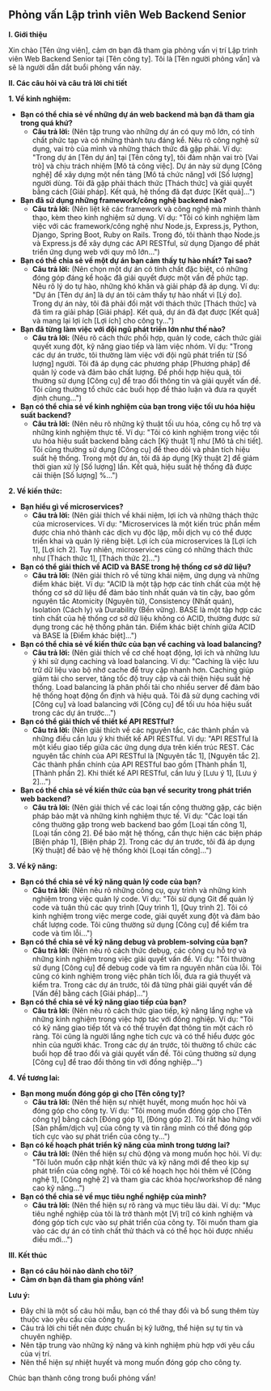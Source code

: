 
## Phỏng vấn Lập trình viên Web Backend Senior

**I. Giới thiệu**

Xin chào [Tên ứng viên], cảm ơn bạn đã tham gia phỏng vấn vị trí Lập trình viên Web Backend Senior tại [Tên công ty]. Tôi là [Tên người phỏng vấn] và sẽ là người dẫn dắt buổi phỏng vấn này.

**II.  Các câu hỏi và câu trả lời chi tiết**

**1. Về kinh nghiệm:**

* **Bạn có thể chia sẻ về những dự án web backend mà bạn đã tham gia trong quá khứ?**
    * **Câu trả lời:** (Nên tập trung vào những dự án có quy mô lớn, có tính chất phức tạp và có những thành tựu đáng kể. Nêu rõ công nghệ sử dụng, vai trò của mình và những thách thức đã gặp phải. Ví dụ: "Trong dự án [Tên dự án] tại [Tên công ty], tôi đảm nhận vai trò [Vai trò] và chịu trách nhiệm [Mô tả công việc]. Dự án này sử dụng [Công nghệ] để xây dựng một nền tảng [Mô tả chức năng] với [Số lượng] người dùng. Tôi đã gặp phải thách thức [Thách thức] và giải quyết bằng cách [Giải pháp]. Kết quả, hệ thống đã đạt được [Kết quả]...")
* **Bạn đã sử dụng những framework/công nghệ backend nào?**
    * **Câu trả lời:** (Nên liệt kê các framework và công nghệ mà mình thành thạo, kèm theo kinh nghiệm sử dụng. Ví dụ: "Tôi có kinh nghiệm làm việc với các framework/công nghệ như Node.js, Express.js, Python, Django, Spring Boot, Ruby on Rails. Trong đó, tôi thành thạo Node.js và Express.js để xây dựng các API RESTful, sử dụng Django để phát triển ứng dụng web với quy mô lớn...")
* **Bạn có thể chia sẻ về một dự án bạn cảm thấy tự hào nhất? Tại sao?**
    * **Câu trả lời:** (Nên chọn một dự án có tính chất đặc biệt, có những đóng góp đáng kể hoặc đã giải quyết được một vấn đề phức tạp. Nêu rõ lý do tự hào, những khó khăn và giải pháp đã áp dụng. Ví dụ: "Dự án [Tên dự án] là dự án tôi cảm thấy tự hào nhất vì [Lý do]. Trong dự án này, tôi đã phải đối mặt với thách thức [Thách thức] và đã tìm ra giải pháp [Giải pháp]. Kết quả, dự án đã đạt được [Kết quả] và mang lại lợi ích [Lợi ích] cho công ty...")
* **Bạn đã từng làm việc với đội ngũ phát triển lớn như thế nào?**
    * **Câu trả lời:** (Nêu rõ cách thức phối hợp, quản lý code, cách thức giải quyết xung đột, kỹ năng giao tiếp và làm việc nhóm. Ví dụ: "Trong các dự án trước, tôi thường làm việc với đội ngũ phát triển từ [Số lượng] người. Tôi đã áp dụng các phương pháp [Phương pháp] để quản lý code và đảm bảo chất lượng. Để phối hợp hiệu quả, tôi thường sử dụng [Công cụ] để trao đổi thông tin và giải quyết vấn đề. Tôi cũng thường tổ chức các buổi họp để thảo luận và đưa ra quyết định chung...")
* **Bạn có thể chia sẻ về kinh nghiệm của bạn trong việc tối ưu hóa hiệu suất backend?**
    * **Câu trả lời:** (Nên nêu rõ những kỹ thuật tối ưu hóa, công cụ hỗ trợ và những kinh nghiệm thực tế. Ví dụ: "Tôi có kinh nghiệm trong việc tối ưu hóa hiệu suất backend bằng cách [Kỹ thuật 1] như [Mô tả chi tiết]. Tôi cũng thường sử dụng [Công cụ] để theo dõi và phân tích hiệu suất hệ thống. Trong một dự án, tôi đã áp dụng [Kỹ thuật 2] để giảm thời gian xử lý [Số lượng] lần. Kết quả, hiệu suất hệ thống đã được cải thiện [Số lượng] %...")

**2. Về kiến thức:**

* **Bạn hiểu gì về microservices?**
    * **Câu trả lời:** (Nên giải thích về khái niệm, lợi ích và những thách thức của microservices. Ví dụ: "Microservices là một kiến trúc phần mềm được chia nhỏ thành các dịch vụ độc lập, mỗi dịch vụ có thể được triển khai và quản lý riêng biệt. Lợi ích của microservices là [Lợi ích 1], [Lợi ích 2]. Tuy nhiên, microservices cũng có những thách thức như [Thách thức 1], [Thách thức 2]...")
* **Bạn có thể giải thích về ACID và BASE trong hệ thống cơ sở dữ liệu?**
    * **Câu trả lời:** (Nên giải thích rõ về từng khái niệm, ứng dụng và những điểm khác biệt. Ví dụ: "ACID là một tập hợp các tính chất của một hệ thống cơ sở dữ liệu để đảm bảo tính nhất quán và tin cậy, bao gồm nguyên tắc Atomicity (Nguyên tử), Consistency (Nhất quán), Isolation (Cách ly) và Durability (Bền vững). BASE là một tập hợp các tính chất của hệ thống cơ sở dữ liệu không có ACID, thường được sử dụng trong các hệ thống phân tán. Điểm khác biệt chính giữa ACID và BASE là [Điểm khác biệt]...")
* **Bạn có thể chia sẻ về kiến thức của bạn về caching và load balancing?**
    * **Câu trả lời:** (Nên giải thích về cơ chế hoạt động, lợi ích và những lưu ý khi sử dụng caching và load balancing. Ví dụ: "Caching là việc lưu trữ dữ liệu vào bộ nhớ cache để truy cập nhanh hơn. Caching giúp giảm tải cho server, tăng tốc độ truy cập và cải thiện hiệu suất hệ thống. Load balancing là phân phối tải cho nhiều server để đảm bảo hệ thống hoạt động ổn định và hiệu quả. Tôi đã sử dụng caching với [Công cụ] và load balancing với [Công cụ] để tối ưu hóa hiệu suất trong các dự án trước...")
* **Bạn có thể giải thích về thiết kế API RESTful?**
    * **Câu trả lời:** (Nên giải thích về các nguyên tắc, các thành phần và những điều cần lưu ý khi thiết kế API RESTful. Ví dụ: "API RESTful là một kiểu giao tiếp giữa các ứng dụng dựa trên kiến trúc REST. Các nguyên tắc chính của API RESTful là [Nguyên tắc 1], [Nguyên tắc 2]. Các thành phần chính của API RESTful bao gồm [Thành phần 1], [Thành phần 2]. Khi thiết kế API RESTful, cần lưu ý [Lưu ý 1], [Lưu ý 2]...")
* **Bạn có thể chia sẻ về kiến thức của bạn về security trong phát triển web backend?**
    * **Câu trả lời:** (Nên giải thích về các loại tấn công thường gặp, các biện pháp bảo mật và những kinh nghiệm thực tế. Ví dụ: "Các loại tấn công thường gặp trong web backend bao gồm [Loại tấn công 1], [Loại tấn công 2]. Để bảo mật hệ thống, cần thực hiện các biện pháp [Biện pháp 1], [Biện pháp 2]. Trong các dự án trước, tôi đã áp dụng [Kỹ thuật] để bảo vệ hệ thống khỏi [Loại tấn công]...")

**3. Về kỹ năng:**

* **Bạn có thể chia sẻ về kỹ năng quản lý code của bạn?**
    * **Câu trả lời:** (Nên nêu rõ những công cụ, quy trình và những kinh nghiệm trong việc quản lý code. Ví dụ: "Tôi sử dụng Git để quản lý code và tuân thủ các quy trình [Quy trình 1], [Quy trình 2]. Tôi có kinh nghiệm trong việc merge code, giải quyết xung đột và đảm bảo chất lượng code. Tôi cũng thường sử dụng [Công cụ] để kiểm tra code và tìm lỗi...")
* **Bạn có thể chia sẻ về kỹ năng debug và problem-solving của bạn?**
    * **Câu trả lời:** (Nên nêu rõ cách thức debug, các công cụ hỗ trợ và những kinh nghiệm trong việc giải quyết vấn đề. Ví dụ: "Tôi thường sử dụng [Công cụ] để debug code và tìm ra nguyên nhân của lỗi. Tôi cũng có kinh nghiệm trong việc phân tích lỗi, đưa ra giả thuyết và kiểm tra. Trong các dự án trước, tôi đã từng phải giải quyết vấn đề [Vấn đề] bằng cách [Giải pháp]...")
* **Bạn có thể chia sẻ về kỹ năng giao tiếp của bạn?**
    * **Câu trả lời:** (Nên nêu rõ cách thức giao tiếp, kỹ năng lắng nghe và những kinh nghiệm trong việc hợp tác với đồng nghiệp. Ví dụ: "Tôi có kỹ năng giao tiếp tốt và có thể truyền đạt thông tin một cách rõ ràng. Tôi cũng là người lắng nghe tích cực và có thể hiểu được góc nhìn của người khác. Trong các dự án trước, tôi thường tổ chức các buổi họp để trao đổi và giải quyết vấn đề. Tôi cũng thường sử dụng [Công cụ] để trao đổi thông tin với đồng nghiệp...")

**4. Về tương lai:**

* **Bạn mong muốn đóng góp gì cho [Tên công ty]?**
    * **Câu trả lời:** (Nên thể hiện sự nhiệt huyết, mong muốn học hỏi và đóng góp cho công ty. Ví dụ: "Tôi mong muốn đóng góp cho [Tên công ty] bằng cách [Đóng góp 1], [Đóng góp 2]. Tôi rất hào hứng với [Sản phẩm/dịch vụ] của công ty và tin rằng mình có thể đóng góp tích cực vào sự phát triển của công ty...")
* **Bạn có kế hoạch phát triển kỹ năng của mình trong tương lai?**
    * **Câu trả lời:** (Nên thể hiện sự chủ động và mong muốn học hỏi. Ví dụ: "Tôi luôn muốn cập nhật kiến thức và kỹ năng mới để theo kịp sự phát triển của công nghệ. Tôi có kế hoạch học hỏi thêm về [Công nghệ 1], [Công nghệ 2] và tham gia các khóa học/workshop để nâng cao kỹ năng...")
* **Bạn có thể chia sẻ về mục tiêu nghề nghiệp của mình?**
    * **Câu trả lời:** (Nên thể hiện sự rõ ràng và mục tiêu lâu dài. Ví dụ: "Mục tiêu nghề nghiệp của tôi là trở thành một [Vị trí] có kinh nghiệm và đóng góp tích cực vào sự phát triển của công ty. Tôi muốn tham gia vào các dự án có tính chất thử thách và có thể học hỏi được nhiều điều mới...")

**III. Kết thúc**

* **Bạn có câu hỏi nào dành cho tôi?**
* **Cảm ơn bạn đã tham gia phỏng vấn!**

**Lưu ý:**

* Đây chỉ là một số câu hỏi mẫu, bạn có thể thay đổi và bổ sung thêm tùy thuộc vào yêu cầu của công ty.
* Câu trả lời chi tiết nên được chuẩn bị kỹ lưỡng, thể hiện sự tự tin và chuyên nghiệp.
* Nên tập trung vào những kỹ năng và kinh nghiệm phù hợp với yêu cầu của vị trí.
* Nên thể hiện sự nhiệt huyết và mong muốn đóng góp cho công ty.

Chúc bạn thành công trong buổi phỏng vấn!
